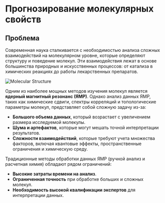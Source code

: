 # Прогнозирование молекулярных свойств

## Проблема 
Современная наука сталкивается с необходимостью анализа сложных взаимодействий на молекулярном уровне, которые определяют структуру и поведение молекул. Эти взаимодействия лежат в основе большинства природных и искусственных процессов: от катализа в химических реакциях до работы лекарственных препаратов.

![Molecular Structure](images/molecule.png)

Одним из наиболее мощных методов изучения молекул является **ядерный магнитный резонанс (ЯМР)**. Однако анализ данных ЯМР, таких как химические сдвиги, спектры корреляций и топологические параметры молекул, представляет собой сложную задачу из-за:

- **Большого объема данных**, который возрастает с увеличением размера исследуемой молекулы.
- **Шума и артефактов**, которые могут мешать точной интерпретации результатов.
- **Сложности взаимодействий**, которые требуют учета множества факторов, включая квантовые эффекты, пространственные ограничения и химическую среду.

Традиционные методы обработки данных ЯМР (ручной анализ и расчетная химия) обладают рядом ограничений:

- **Высокие затраты времени на анализ**.
- **Ограниченная точность** при обработке больших и сложных молекул.
- **Необходимость высокой квалификации экспертов** для интерпретации данных.
